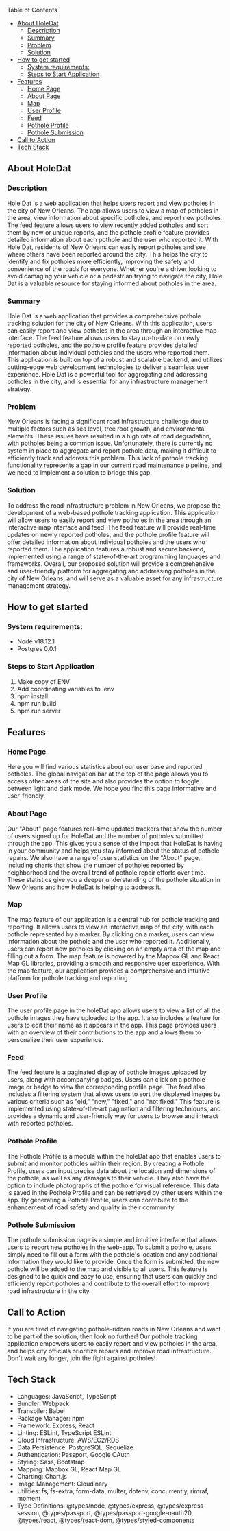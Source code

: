 Table of Contents

- [About HoleDat](#about-holedat)
  - [Description](#description)
  - [Summary](#summary)
  - [Problem](#problem)
  - [Solution](#solution)
- [How to get started](#how-to-get-started)
  - [System requirements:](#system-requirements)
  - [Steps to Start Application](#steps-to-start-application)
- [Features](#features)
  - [Home Page](#home-page)
  - [About Page](#about-page)
  - [Map](#map)
  - [User Profile](#user-profile)
  - [Feed](#feed)
  - [Pothole Profile](#pothole-profile)
  - [Pothole Submission](#pothole-submission)
- [Call to Action](#call-to-action)
- [Tech Stack](#tech-stack)

## About HoleDat

### Description

Hole Dat is a web application that helps users report and view potholes in the city of New Orleans. The app allows users to view a map of potholes in the area, view information about specific potholes, and report new potholes. The feed feature allows users to view recently added potholes and sort them by new or unique reports, and the pothole profile feature provides detailed information about each pothole and the user who reported it. With Hole Dat, residents of New Orleans can easily report potholes and see where others have been reported around the city. This helps the city to identify and fix potholes more efficiently, improving the safety and convenience of the roads for everyone. Whether you're a driver looking to avoid damaging your vehicle or a pedestrian trying to navigate the city, Hole Dat is a valuable resource for staying informed about potholes in the area.

### Summary

Hole Dat is a web application that provides a comprehensive pothole tracking solution for the city of New Orleans. With this application, users can easily report and view potholes in the area through an interactive map interface. The feed feature allows users to stay up-to-date on newly reported potholes, and the pothole profile feature provides detailed information about individual potholes and the users who reported them. This application is built on top of a robust and scalable backend, and utilizes cutting-edge web development technologies to deliver a seamless user experience. Hole Dat is a powerful tool for aggregating and addressing potholes in the city, and is essential for any infrastructure management strategy.

### Problem

New Orleans is facing a significant road infrastructure challenge due to multiple factors such as sea level, tree root growth, and environmental elements. These issues have resulted in a high rate of road degradation, with potholes being a common issue. Unfortunately, there is currently no system in place to aggregate and report pothole data, making it difficult to efficiently track and address this problem. This lack of pothole tracking functionality represents a gap in our current road maintenance pipeline, and we need to implement a solution to bridge this gap.

### Solution

To address the road infrastructure problem in New Orleans, we propose the development of a web-based pothole tracking application. This application will allow users to easily report and view potholes in the area through an interactive map interface and feed. The feed feature will provide real-time updates on newly reported potholes, and the pothole profile feature will offer detailed information about individual potholes and the users who reported them. The application features a robust and secure backend, implemented using a range of state-of-the-art programming languages and frameworks. Overall, our proposed solution will provide a comprehensive and user-friendly platform for aggregating and addressing potholes in the city of New Orleans, and will serve as a valuable asset for any infrastructure management strategy.

## How to get started

### System requirements:

- Node v18.12.1
- Postgres 0.0.1

### Steps to Start Application

1. Make copy of ENV
2. Add coordinating variables to .env
3. npm install
4. npm run build
5. npm run server

## Features

### Home Page

Here you will find various statistics about our user base and reported potholes. The global navigation bar at the top of the page allows you to access other areas of the site and also provides the option to toggle between light and dark mode. We hope you find this page informative and user-friendly.

### About Page

Our "About" page features real-time updated trackers that show the number of users signed up for HoleDat and the number of potholes submitted through the app. This gives you a sense of the impact that HoleDat is having in your community and helps you stay informed about the status of pothole repairs. We also have a range of user statistics on the "About" page, including charts that show the number of potholes reported by neighborhood and the overall trend of pothole repair efforts over time. These statistics give you a deeper understanding of the pothole situation in New Orleans and how HoleDat is helping to address it.

### Map

The map feature of our application is a central hub for pothole tracking and reporting. It allows users to view an interactive map of the city, with each pothole represented by a marker. By clicking on a marker, users can view information about the pothole and the user who reported it. Additionally, users can report new potholes by clicking on an empty area of the map and filling out a form. The map feature is powered by the Mapbox GL and React Map GL libraries, providing a smooth and responsive user experience. With the map feature, our application provides a comprehensive and intuitive platform for pothole tracking and reporting.

### User Profile

The user profile page in the holeDat app allows users to view a list of all the pothole images they have uploaded to the app. It also includes a feature for users to edit their name as it appears in the app. This page provides users with an overview of their contributions to the app and allows them to personalize their user experience.

### Feed

The feed feature is a paginated display of pothole images uploaded by users, along with accompanying badges. Users can click on a pothole image or badge to view the corresponding profile page. The feed also includes a filtering system that allows users to sort the displayed images by various criteria such as "old," "new," "fixed," and "not fixed." This feature is implemented using state-of-the-art pagination and filtering techniques, and provides a dynamic and user-friendly way for users to browse and interact with reported potholes.

### Pothole Profile

The Pothole Profile is a module within the holeDat app that enables users to submit and monitor potholes within their region. By creating a Pothole Profile, users can input precise data about the location and dimensions of the pothole, as well as any damages to their vehicle. They also have the option to include photographs of the pothole for visual reference. This data is saved in the Pothole Profile and can be retrieved by other users within the app. By generating a Pothole Profile, users can contribute to the enhancement of road safety and quality in their community.

### Pothole Submission

The pothole submission page is a simple and intuitive interface that allows users to report new potholes in the web-app. To submit a pothole, users simply need to fill out a form with the pothole's location and any additional information they would like to provide. Once the form is submitted, the new pothole will be added to the map and visible to all users. This feature is designed to be quick and easy to use, ensuring that users can quickly and efficiently report potholes and contribute to the overall effort to improve road infrastructure in the city.

## Call to Action

If you are tired of navigating pothole-ridden roads in New Orleans and want to be part of the solution, then look no further! Our pothole tracking application empowers users to easily report and view potholes in the area, and helps city officials prioritize repairs and improve road infrastructure. Don't wait any longer, join the fight against potholes!

## Tech Stack

- Languages: JavaScript, TypeScript
- Bundler: Webpack
- Transpiler: Babel
- Package Manager: npm
- Framework: Express, React
- Linting: ESLint, TypeScript ESLint
- Cloud Infrastructure: AWS/EC2/RDS
- Data Persistence: PostgreSQL, Sequelize
- Authentication: Passport, Google OAuth
- Styling: Sass, Bootstrap
- Mapping: Mapbox GL, React Map GL
- Charting: Chart.js
- Image Management: Cloudinary
- Utilities: fs, fs-extra, form-data, multer, dotenv, concurrently, rimraf, moment
- Type Definitions: @types/node, @types/express, @types/express-session, @types/passport, @types/passport-google-oauth20, @types/react, @types/react-dom, @types/styled-components
